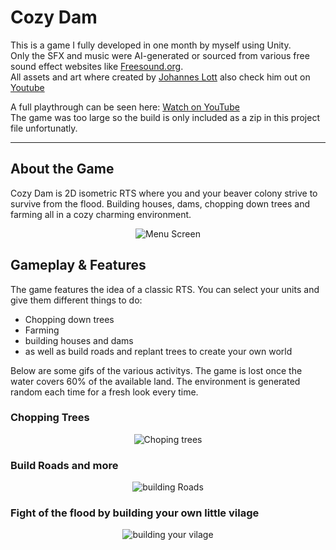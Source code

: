 # Cozy Dam

This is a game I fully developed in one month by myself using Unity.  
Only the SFX and music were AI-generated or sourced from various free sound effect websites like [Freesound.org](https://freesound.org/).  
All assets and art where created by [Johannes Lott](https://www.johanneslott.com/) also check him out on [Youtube](https://www.youtube.com/@jolottschannel)

A full playthrough can be seen here: [Watch on YouTube](https://www.youtube.com/watch?v=_Z_k4NQLr1Y)  
The game was too large so the build is only included as a zip in this project file unfortunatly.

---

## About the Game  

Cozy Dam is 2D isometric RTS where you and your beaver colony strive to survive from the flood. Building houses, dams, chopping down trees and farming all in a cozy charming environment.

<p align="center">
  <img src="https://i.imgur.com/7f0bIZC.jpeg" alt="Menu Screen">
</p>

## Gameplay & Features
The game features the idea of a classic RTS. You can select your units and give them different things to do:
- Chopping down trees
- Farming
- building houses and dams
- as well as build roads and replant trees to create your own world

Below are some gifs of the various activitys. The game is lost once the water covers 60% of the available land. The environment is generated random each time for a fresh look every time.

### Chopping Trees
<p align="center">
  <img src="https://media0.giphy.com/media/hutofBwyNyLEMUpY9p/giphy.gif" alt="Choping trees">
</p>

### Build Roads and more
<p align="center">
  <img src="https://media0.giphy.com/media/nIGlaU4edFWXW1ZFqD/giphy.gif" alt="building Roads">
</p>

### Fight of the flood by building your own little vilage
<p align="center">
  <img src="https://media.giphy.com/media/MsIwGVuXqy4raMkF7c/giphy.gif" alt="building your vilage">
</p>
